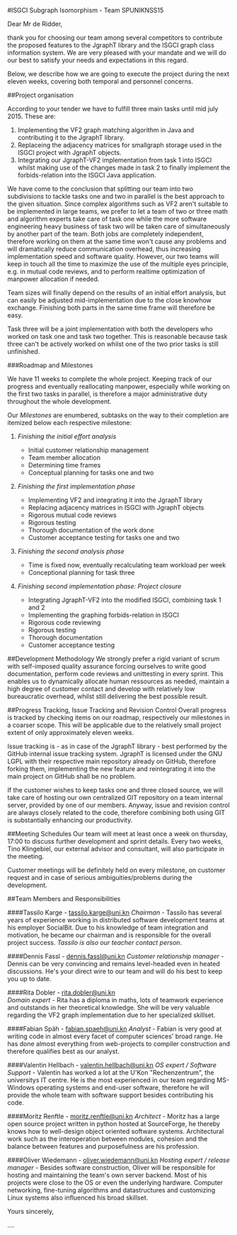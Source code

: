 #ISGCI Subgraph Isomorphism - Team SPUNIKNSS15

Dear Mr de Ridder,

thank you for choosing our team among several competitors to contribute 
the proposed features to the JgraphT library and the ISGCI graph class
information system.
We are very pleased with your mandate and we will do our best to
satisfy your needs and expectations in this regard.

Below, we describe how we are going to execute the project 
during the next eleven weeks,
covering both temporal and personnel concerns.

##Project organisation 

According to your tender we have to fulfill three main tasks until mid
july 2015. These are:

1. Implementing the VF2 graph matching algorithm in Java and contributing
   it to the JgraphT library.
2. Replaceing the adjacency matrices for smallgraph storage used in 
   the ISGCI project with JgraphT objects.
3. Integrating our JgraphT-VF2 implementation from task 1 into ISGCI
   whilst making use of the changes made in task 2 to finally implement
   the forbids-relation into the ISGCI Java application.

We have come to the conclusion that splitting our team into two subdivisions
to tackle tasks one and two in parallel is the best approach to the given
situation. Since complex algorithms such as VF2 aren't suitable to be 
implemented in large teams, we prefer to let a team of two or three 
math and algorithm experts take care of task one while the more 
software engineering heavy business of task two will be taken care 
of simultaneously by another part of the team.
Both jobs are completely independent, therefore working on them at the same
time won't cause any problems and will dramatically reduce communication
overhead, thus increasing implementation speed and software quality.
However, our two teams will keep in touch all the time to maximize the
use of the multiple eyes principle, e.g. in mutual code reviews, 
and to perform realtime optimization of manpower allocation if needed.

Team sizes will finally depend on the results of an initial effort analysis,
but can easily be adjusted mid-implementation due to the close knowhow
exchange. Finishing both parts in the same time frame will therefore be easy.

Task three will be a joint implementation with both the developers who
worked on task one and task two together. This is reasonable because
task three can't be actively worked on whilst one of the two prior tasks is 
still unfinished.


###Roadmap and Milestones

We have 11 weeks to complete the whole project. 
Keeping track of our progress and eventually reallocating manpower,
especially while working on the first two tasks in parallel, is therefore
a major administrative duty throughout the whole development.

Our *Milestones* are enumbered, subtasks on the way to their completion are
itemized below each respective milestone: 


1. *Finishing the initial effort analysis*
	- Initial customer relationship management
	- Team member allocation
	- Determining time frames
	- Conceptual planning for tasks one and two

2. *Finishing the first implementation phase*
	- Implementing VF2 and integrating it into the JgraphT library
	- Replacing adjacency matrices in ISGCI with JgraphT objects
	- Rigorous mutual code reviews 
	- Rigorous testing
	- Thorough documentation of the work done
	- Customer acceptance testing for tasks one and two

3. *Finishing the second analysis phase*
	- Time is fixed now, eventually recalculating team workload per week
	- Conceptional planning for task three

4. *Finishing second implementation phase: Project closure*
	- Integrating JgraphT-VF2 into the modified ISGCI, combining task 1 and 2
	- Implementing the graphing forbids-relation in ISGCI
	- Rigorous code reviewing
	- Rigorous testing
	- Thorough documentation
	- Customer acceptance testing	


##Development Methodology
We strongly prefer a rigid variant of scrum with self-imposed quality assurance
forcing ourselves to write good documentation, perform code reviews and 
unittesting in every sprint. This enables us to dynamically allocate human 
ressources as needed, maintain a high degree of customer contact and develop
with relatively low bureaucratic overhead, whilst still delivering 
the best possible result.

##Progress Tracking, Issue Tracking and Revision Control
Overall progress is tracked by checking items on our roadmap, respectively
our milestones in a coarser scope. This will be applicable due to the
relatively small project extent of only approximately eleven weeks. 

Issue tracking is - as in case of the JgraphT library - best performed
by the GitHub internal issue tracking system. JgraphT is licensed under
the GNU LGPL with their respective main repository already on GitHub,
therefore forking them, implementing the new feature and reintegrating
it into the main project on GitHub shall be no problem.

If the customer wishes to keep tasks one and three closed source,
we will take care of hosting our own centralized GIT repository
on a team internal server, provided by one of our members.
Anyway, issue and revision control are always closely related to the code,
therefore combining both using GIT is substantially enhancing our productivity.


##Meeting Schedules
Our team will meet at least once a week on thursday, 17:00 to discuss
further development and sprint details. Every two weeks, Tino Klingebiel,
our external advisor and consultant, will also participate in the meeting.

Customer meetings will be definitely held on every milestone, on customer
request and in case of serious ambiguities/problems during the development.

##Team Members and Responsibilities

####Tassilo Karge - <tassilo.karge@uni.kn>
*Chairman* - Tassilo has several years of experience working in distributed
software development teams at his employer SocialBit. Due to his knowledge
of team integration and motivation, he became our chairman and is responsible
for the overall project success. *Tassilo is also our teacher contact person*.

####Dennis Fassl - <dennis.fassl@uni.kn> 
*Customer relationship manager* - Dennis can be very convincing and remains
level-headed even in heated discussions. He's your direct wire to our team 
and will do his best to keep you up to date.

####Rita Dobler - <rita.dobler@uni.kn>  
*Domain expert* - Rita has a diploma in maths, lots of teamwork experience
and outstands in her theoretical knowledge. She will be very valuable 
regarding the VF2 graph implementation due to her specialized skillset.

####Fabian Späh - <fabian.spaeh@uni.kn>
*Analyst* - Fabian is very good at writing code in almost every facet of
computer sciences' broad range. He has done almost everything from
web-projects to compiler construction and therefore qualifies best as 
our analyst.

####Valentin Hellbach - <valentin.hellbach@uni.kn>
*OS expert / Software Support* - Valentin has worked a lot at the
U'Kon "Rechenzentrum", the universitys IT centre. He is the most
experienced in our team regarding MS-Windows operating systems and end-user
software, therefore he will provide the whole team with software support
besides contributing his code. 

####Moritz Renftle - <moritz.renftle@uni.kn>
*Architect* - Moritz has a large open source project written in python hosted
at SourceForge, he thereby knows how to well-design object oriented
software systems. Architectural work such as the interoperation between modules,
cohesion and the balance between features and purposefulness are his profession. 

####Oliver Wiedemann - <oliver.wiedemann@uni.kn>
*Hosting expert / release manager* - Besides software construction, Oliver will
be responsible for hosting and maintaining the team's own server backend. 
Most of his projects were close to the OS or even the underlying hardware.
Computer networking, fine-tuning algorithms and datastructures and customizing
Linux systems also influenced his broad skillset. 

  
Yours sincerely,

....






